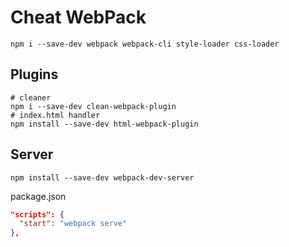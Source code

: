 # Cheat WebPack

```shell
npm i --save-dev webpack webpack-cli style-loader css-loader
```

## Plugins

```shell
# cleaner
npm i --save-dev clean-webpack-plugin
# index.html handler
npm install --save-dev html-webpack-plugin
```

## Server

```shell
npm install --save-dev webpack-dev-server
```

package.json

```json
"scripts": {
  "start": "webpack serve"
},
```
